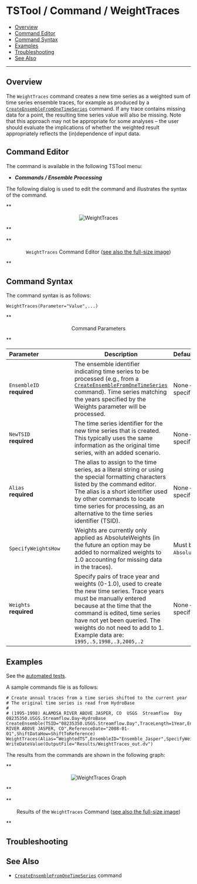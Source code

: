 # TSTool / Command / WeightTraces #

*   [Overview](#overview)
*   [Command Editor](#command-editor)
*   [Command Syntax](#command-syntax)
*   [Examples](#examples)
*   [Troubleshooting](#troubleshooting)
*   [See Also](#see-also)

-------------------------

## Overview ##

The `WeightTraces` command creates a new time series as a weighted sum of time series ensemble traces,
for example as produced by a [`CreateEnsembleFromOneTimeSeries`](../CreateEnsembleFromOneTimeSeries/CreateEnsembleFromOneTimeSeries.md) command.
If any trace contains missing data for a point, the resulting time series value will also be missing.
Note that this approach may not be appropriate for some analyses – the user
should evaluate the implications of whether the weighted result appropriately reflects the (in)dependence of input data.

## Command Editor ##

The command is available in the following TSTool menu:

*   ***Commands / Ensemble Processing***

The following dialog is used to edit the command and illustrates the syntax of the command.

**<p style="text-align: center;">
![WeightTraces](WeightTraces.png)
</p>**

**<p style="text-align: center;">
`WeightTraces` Command Editor (<a href="../WeightTraces.png">see also the full-size image</a>)
</p>**

## Command Syntax ##

The command syntax is as follows:

```text
WeightTraces(Parameter="Value",...)
```
**<p style="text-align: center;">
Command Parameters
</p>**

|**Parameter**&nbsp;&nbsp;&nbsp;&nbsp;&nbsp;&nbsp;&nbsp;&nbsp;&nbsp;&nbsp;&nbsp;&nbsp;&nbsp;&nbsp;&nbsp;&nbsp;&nbsp;&nbsp;&nbsp;|**Description**|**Default**&nbsp;&nbsp;&nbsp;&nbsp;&nbsp;&nbsp;&nbsp;&nbsp;&nbsp;&nbsp;&nbsp;&nbsp;&nbsp;&nbsp;&nbsp;&nbsp;&nbsp;&nbsp;&nbsp;&nbsp;&nbsp;&nbsp;&nbsp;&nbsp;&nbsp;&nbsp;&nbsp;|
|--------------|-----------------|-----------------|
|`EnsembleID`<br>**required**|The ensemble identifier indicating time series to be processed (e.g., from a [`CreateEnsembleFromOneTimeSeries`](../CreateEnsembleFromOneTimeSeries/CreateEnsembleFromOneTimeSeries.md) command).  Time series matching the years specified by the Weights parameter will be processed.|None – must be specified.|
|`NewTSID`<br>**required**|The time series identifier for the new time series that is created.  This typically uses the same information as the original time series, with an added scenario.|None – must be specified.|
|`Alias`<br>**required**|The alias to assign to the time series, as a literal string or using the special formatting characters listed by the command editor.  The alias is a short identifier used by other commands to locate time series for processing, as an alternative to the time series identifier (TSID).|None – must be specified.|
|`SpecifyWeightsHow`|Weights are currently only applied as AbsoluteWeights (in the future an option may be added to normalized weights to 1.0 accounting for missing data in the traces).|Must be `AbsoluteWeights`.|
|`Weights`<br>**required**|Specify pairs of trace year and weights (0-1.0), used to create the new time series.  Trace years must be manually entered because at the time that the command is edited, time series have not yet been queried.  The weights do not need to add to 1.  Example data are:  `1995,.5,1998,.3,2005,.2`|None – must be specified.|

## Examples ##

See the [automated tests](https://github.com/OpenCDSS/cdss-app-tstool-test/tree/master/test/commands/WeightTraces).

A sample commands file is as follows:

```
# Create annual traces from a time series shifted to the current year
# The original time series is read from HydroBase
# 
# (1995-1998) ALAMOSA RIVER ABOVE JASPER, CO  USGS  Streamflow  Day
08235350.USGS.Streamflow.Day~HydroBase
CreateEnsemble(TSID="08235350.USGS.Streamflow.Day",TraceLength=1Year,EnsembleID="Ensemble_Jasper",EnsembleName="ALAMOSA RIVER ABOVE JASPER, CO",ReferenceDate="2008-01-01",ShiftDataHow=ShiftToReference)
WeightTraces(Alias=”WeightedTS”,EnsembleID="Ensemble_Jasper",SpecifyWeightsHow="AbsoluteWeights",Weights="1997,.5,1998,.4,1999,.1",NewTSID="08235350.USGS.Streamflow.Day.weighted")
WriteDateValue(OutputFile="Results/WeightTraces_out.dv")
```
The results from the commands are shown in the following graph:

**<p style="text-align: center;">
![WeightTraces Graph](WeightTraces_Graph.png)
</p>**

**<p style="text-align: center;">
Results of the `WeightTraces` Command (<a href="../WeightTraces_Graph.png">see also the full-size image</a>)
</p>**

## Troubleshooting ##

## See Also ##

*   [`CreateEnsembleFromOneTimeSeries`](../CreateEnsembleFromOneTimeSeries/CreateEnsembleFromOneTimeSeries.md) command

